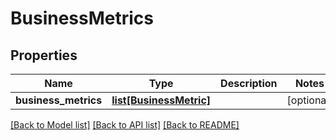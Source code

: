 # BusinessMetrics

## Properties
Name | Type | Description | Notes
------------ | ------------- | ------------- | -------------
**business_metrics** | [**list[BusinessMetric]**](BusinessMetric.md) |  | [optional] 

[[Back to Model list]](../README.md#documentation-for-models) [[Back to API list]](../README.md#documentation-for-api-endpoints) [[Back to README]](../README.md)


